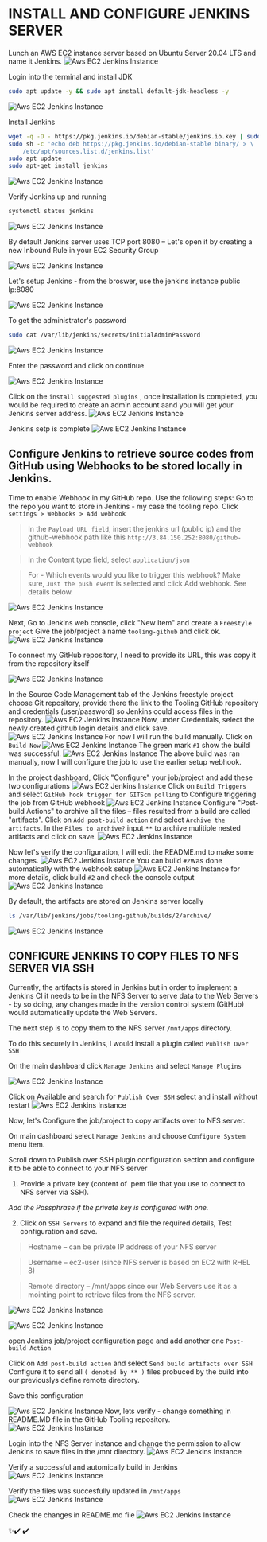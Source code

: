 # INSTALL AND CONFIGURE JENKINS SERVER

Lunch an AWS EC2 instance server based on Ubuntu Server 20.04 LTS and name it Jenkins.
![Aws EC2 Jenkins Instance](./images/1.png)

Login into the terminal and install JDK

```bash
sudo apt update -y && sudo apt install default-jdk-headless -y
```

![Aws EC2 Jenkins Instance](./images/2.png)

Install Jenkins

```bash
wget -q -O - https://pkg.jenkins.io/debian-stable/jenkins.io.key | sudo apt-key add -
sudo sh -c 'echo deb https://pkg.jenkins.io/debian-stable binary/ > \
    /etc/apt/sources.list.d/jenkins.list'
sudo apt update
sudo apt-get install jenkins
```

![Aws EC2 Jenkins Instance](./images/3.png)

Verify Jenkins up and running

```bash
systemctl status jenkins
```

![Aws EC2 Jenkins Instance](./images/4.png)

By default Jenkins server uses TCP port 8080 – Let's open it by creating a new Inbound Rule in your EC2 Security Group

![Aws EC2 Jenkins Instance](./images/5.png)

Let's setup Jenkins - from the broswer, use the jenkins instance public Ip:8080

![Aws EC2 Jenkins Instance](./images/6.png)

To get the administrator's password

```bash
sudo cat /var/lib/jenkins/secrets/initialAdminPassword
```

![Aws EC2 Jenkins Instance](./images/7.png)

Enter the password and click on continue

![Aws EC2 Jenkins Instance](./images/8.png)

Click on the ```install suggested plugins``` , once installation is completed, you would be required to create an admin account aand you will get your Jenkins server address.
![Aws EC2 Jenkins Instance](./images/10.png)

Jenkins setp is complete
![Aws EC2 Jenkins Instance](./images/11.png)

## Configure Jenkins to retrieve source codes from GitHub using Webhooks to be stored locally in Jenkins.

Time to enable Webhook in my GitHub repo.
Use the following steps: 
Go to the repo you want to store in Jenkins - my case the tooling repo. Click
```settings > Webhooks > Add webhook```
> In the ```Payload URL field```, insert the jenkins url (public ip) and the github-webhook path like this
```http://3.84.150.252:8080/github-webhook```

> In the Content type field, select ```application/json```

> For - Which events would you like to trigger this webhook? Make sure, ```Just the push event``` is selected and click Add webhook. See details below.

![Aws EC2 Jenkins Instance](./images/12.png)

Next, Go to Jenkins web console, click "New Item" and create a ```Freestyle project```
Give the job/project a name ```tooling-github``` and click ok.
![Aws EC2 Jenkins Instance](./images/14.png)

To connect my GitHub repository, I need to provide its URL, this was copy it from the repository itself

![Aws EC2 Jenkins Instance](./images/15.png)

In the Source Code Management tab of the Jenkins freestyle project choose Git repository, provide there the link to the Tooling GitHub repository and credentials (user/password) so Jenkins could access files in the repository.
![Aws EC2 Jenkins Instance](./images/16.png)
Now, under Credentials, select the newly created github login details and click save.
![Aws EC2 Jenkins Instance](./images/17.png)
For now I will run the build manually.
Click on ```Build Now```
![Aws EC2 Jenkins Instance](./images/18.png)
The green mark ```#1``` show the build was successful.
![Aws EC2 Jenkins Instance](./images/19.png)
The above build was ran manually, now I will configure the job to use the earlier setup webhook.

In the project dashboard, Click "Configure" your job/project and add these two configurations
![Aws EC2 Jenkins Instance](./images/20.png)
Click on ```Build Triggers``` and select ```GitHub hook trigger for GITScm polling``` to Configure triggering the job from GitHub webhook
![Aws EC2 Jenkins Instance](./images/21.png)
Configure "Post-build Actions" to archive all the files – files resulted from a build are called "artifacts". Click on ```Add post-build action``` and select ```Archive the artifacts```. In the  ```Files to archive?```  input  ```**``` to archive mulitiple nested artifacts and click on save.
![Aws EC2 Jenkins Instance](./images/22.png)

Now let's verify the configuration, I will edit the README.md to make some changes.
![Aws EC2 Jenkins Instance](./images/23.png)
You can build ```#2```was done automatically with the webhook setup
![Aws EC2 Jenkins Instance](./images/24.png)
for more details, click build ```#2``` and check the console output
![Aws EC2 Jenkins Instance](./images/25.png)

By default, the artifacts are stored on Jenkins server locally

```bash
ls /var/lib/jenkins/jobs/tooling-github/builds/2/archive/
```
![Aws EC2 Jenkins Instance](./images/26.png)

## CONFIGURE JENKINS TO COPY FILES TO NFS SERVER VIA SSH

Currently, the artifacts is stored in Jenkins but in order to implement a Jenkins CI it needs to be in the NFS Server to serve data to the Web Servers - by so doing, any changes made in the version control system (GitHub) would automatically update the Web Servers.

The next step is to copy them to the NFS server ```/mnt/apps``` directory.

To do this securely in Jenkins, I would install a plugin called ```Publish Over SSH```

On the main dashboard click ```Manage Jenkins``` and select ```Manage Plugins```

![Aws EC2 Jenkins Instance](./images/27.png)

Click on Available and search for ```Publish Over SSH``` select and install without restart
![Aws EC2 Jenkins Instance](./images/28.png)

Now, let's Configure the job/project to copy artifacts over to NFS server.

On main dashboard select ```Manage Jenkins``` and choose ```Configure System``` menu item.

Scroll down to Publish over SSH plugin configuration section and configure it to be able to connect to your NFS server

1.  Provide a private key (content of .pem file that you use to connect to NFS server via SSH).

*Add the Passphrase if the private key is configured with one.*

2. Click on ```SSH Servers``` to expand and file the required details, Test configuration and save.

> Hostname – can be private IP address of your NFS server

> Username – ec2-user (since NFS server is based on EC2 with RHEL 8)

> Remote directory – /mnt/apps since our Web Servers use it as a mointing point to retrieve files from the NFS server.

![Aws EC2 Jenkins Instance](./images/29.png)

![Aws EC2 Jenkins Instance](./images/30.png)

open Jenkins job/project configuration page and add another one ```Post-build Action```

Click on ```Add post-build action``` and select ```Send build artifacts over SSH```
Configure it to send all ```( denoted by ** )``` files probuced by the build into our previouslys define remote directory.

Save this configuration 

![Aws EC2 Jenkins Instance](./images/31.png)
Now, lets verify - change something in README.MD file in the GitHub Tooling repository.
![Aws EC2 Jenkins Instance](./images/32.png)

Login into the NFS Server instance and change the permission to allow Jenkins to save files in the /mnt directory.
![Aws EC2 Jenkins Instance](./images/33.png)

Verify a successful and automically build in Jenkins
![Aws EC2 Jenkins Instance](./images/34.png)


Verify the files was succesfully updated in ```/mnt/apps``` 
![Aws EC2 Jenkins Instance](./images/35.png)

Check the changes in README.md file
![Aws EC2 Jenkins Instance](./images/36.png)

✨✔️ ✔️